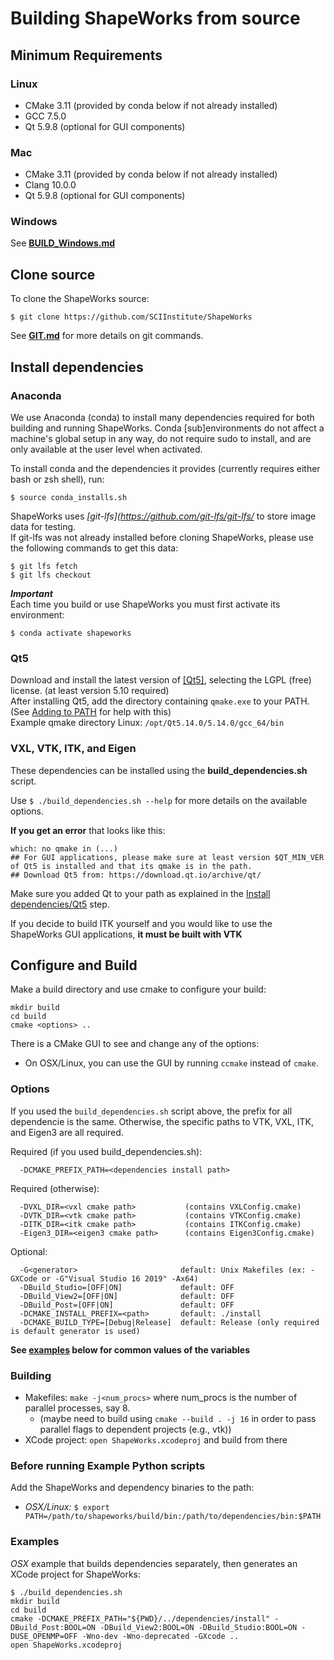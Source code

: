 # Building ShapeWorks from source

## Minimum Requirements

### Linux
* CMake 3.11 (provided by conda below if not already installed)
* GCC 7.5.0
* Qt 5.9.8 (optional for GUI components)

### Mac
* CMake 3.11 (provided by conda below if not already installed)
* Clang 10.0.0
* Qt 5.9.8 (optional for GUI components)

### Windows
See **[BUILD_Windows.md](BUILD_Windows.md)**

## Clone source

To clone the ShapeWorks source:  
```
$ git clone https://github.com/SCIInstitute/ShapeWorks
```
See **[GIT.md](GIT.md)** for more details on git commands.  


## Install dependencies

### Anaconda
We use Anaconda (conda) to install many dependencies required for both building and running ShapeWorks. Conda [sub]environments do not affect a machine's global setup in any way, do not require sudo to install, and are only available at the user level when activated.

To install conda and the dependencies it provides (currently requires either bash or zsh shell), run:
```
$ source conda_installs.sh
```

ShapeWorks uses *[git-lfs](https://github.com/git-lfs/git-lfs/* to store image data for testing.  
If git-lfs was not already installed before cloning ShapeWorks, please use the following commands to get this data:  
```
$ git lfs fetch
$ git lfs checkout
```

_<b>Important</b>_  
Each time you build or use ShapeWorks you must first activate its environment:
```
$ conda activate shapeworks
```

### Qt5  
Download and install the latest version of [[Qt5]](https://download.qt.io/archive/qt/), selecting the LGPL (free) license. (at least version 5.10 required)  
After installing Qt5, add the directory containing `qmake.exe` to your PATH. (See [Adding to PATH](GettingStarted.md#PATH-environment-variable) for help with this)  
Example qmake directory Linux: `/opt/Qt5.14.0/5.14.0/gcc_64/bin`  

### VXL, VTK, ITK, and Eigen
These dependencies can be installed using the **build_dependencies.sh** script.  

Use `$ ./build_dependencies.sh --help` for more details on the available options.  

**If you get an error** that looks like this:  
```
which: no qmake in (...)
## For GUI applications, please make sure at least version $QT_MIN_VER of Qt5 is installed and that its qmake is in the path.
## Download Qt5 from: https://download.qt.io/archive/qt/
```
Make sure you added Qt to your path as explained in the [Install dependencies/Qt5](#Qt5) step.  

If you decide to build ITK yourself and you would like to use the ShapeWorks GUI applications, __it must be built with VTK__  


## Configure and Build  
Make a build directory and use cmake to configure your build:  
```
mkdir build
cd build
cmake <options> ..
```
There is a CMake GUI to see and change any of the options:
- On OSX/Linux, you can use the GUI by running `ccmake` instead of `cmake`.  

### Options
If you used the `build_dependencies.sh` script above, the prefix for all dependencie is the same.
Otherwise, the specific paths to VTK, VXL, ITK, and Eigen3 are all required.

Required (if you used build_dependencies.sh):  
```
  -DCMAKE_PREFIX_PATH=<dependencies install path>
```

Required (otherwise):  
```
  -DVXL_DIR=<vxl cmake path>           (contains VXLConfig.cmake)
  -DVTK_DIR=<vtk cmake path>           (contains VTKConfig.cmake)
  -DITK_DIR=<itk cmake path>           (contains ITKConfig.cmake)
  -Eigen3_DIR=<eigen3 cmake path>      (contains Eigen3Config.cmake)
```

Optional:
```
  -G<generator>                       default: Unix Makefiles (ex: -GXCode or -G"Visual Studio 16 2019" -Ax64)  
  -DBuild_Studio=[OFF|ON]             default: OFF
  -DBuild_View2=[OFF|ON]              default: OFF
  -DBuild_Post=[OFF|ON]               default: OFF
  -DCMAKE_INSTALL_PREFIX=<path>       default: ./install
  -DCMAKE_BUILD_TYPE=[Debug|Release]  default: Release (only required is default generator is used)
```
**See [examples](#Examples) below for common values of the variables**  

### Building
- Makefiles: `make -j<num_procs>` where num_procs is the number of parallel processes, say 8.  
    - (maybe need to build using `cmake --build . -j 16` in order to pass parallel flags to dependent projects (e.g., vtk))  
- XCode project: `open ShapeWorks.xcodeproj` and build from there  

### Before running Example Python scripts
Add the ShapeWorks and dependency binaries to the path:  
- *OSX/Linux:* `$ export PATH=/path/to/shapeworks/build/bin:/path/to/dependencies/bin:$PATH`  

### Examples
*OSX* example that builds dependencies separately, then generates an XCode project for ShapeWorks:  
```
$ ./build_dependencies.sh
mkdir build
cd build
cmake -DCMAKE_PREFIX_PATH="${PWD}/../dependencies/install" -DBuild_Post:BOOL=ON -DBuild_View2:BOOL=ON -DBuild_Studio:BOOL=ON -DUSE_OPENMP=OFF -Wno-dev -Wno-deprecated -GXcode ..
open ShapeWorks.xcodeproj
```
